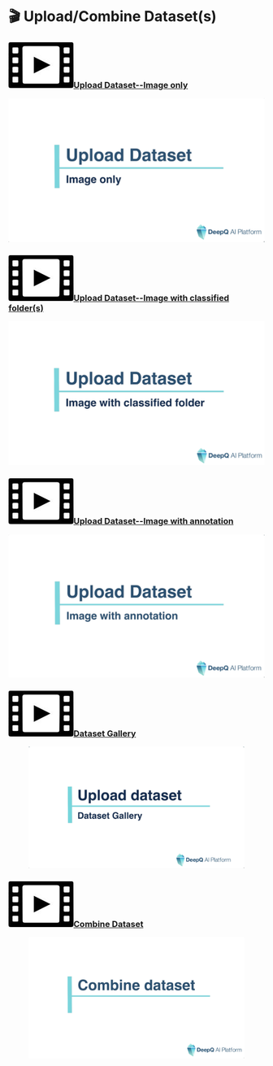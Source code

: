 # 🎬 Upload/Combine Dataset(s)

### <img src="../.gitbook/assets/video-icon-small.jpg" alt="" data-size="line">[Upload Dataset--Image only](https://youtu.be/aZJ3yg4tRUI)

![](../.gitbook/assets/TIMG-Upload-dataset-image-only.png)

### <img src="../.gitbook/assets/video-icon-small.jpg" alt="" data-size="line">[Upload Dataset--Image with classified folder(s)](https://youtu.be/xOpmcZbTf6o)

![](../.gitbook/assets/TIMG-Upload-dataset-image-with-classified-folder.png)

### <img src="../.gitbook/assets/video-icon-small.jpg" alt="" data-size="line">[Upload Dataset--Image with annotation](https://youtu.be/nd8hmkA4wCk)

![](../.gitbook/assets/TIMG-Upload-dataset-image-with-anno.png)

### <img src="../.gitbook/assets/video-icon-small.jpg" alt="" data-size="line">[Dataset Gallery](https://youtu.be/C59xplhkuZY)

<figure><img src="../.gitbook/assets/TIMG-Uplaod-dataset-Dataset-gallery-2.3-169.png" alt="" width="563"><figcaption></figcaption></figure>

### <img src="../.gitbook/assets/video-icon-small.jpg" alt="" data-size="line">[Combine Dataset](https://youtu.be/ofYHSXtLeOA)

<figure><img src="../.gitbook/assets/TIMG-combine-dataset.png" alt="" width="563"><figcaption></figcaption></figure>
